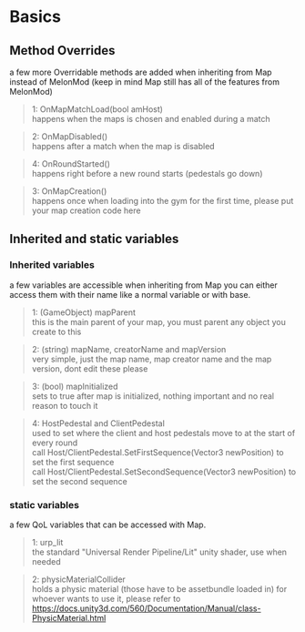 # Basics

## Method Overrides 
a few more Overridable methods are added when inheriting from Map instead of MelonMod (keep in mind Map still has all of the features from MelonMod)

> 1: OnMapMatchLoad(bool amHost) <br />
> happens when the maps is chosen and enabled during a match

> 2: OnMapDisabled() <br />
> happens after a match when the map is disabled

> 4: OnRoundStarted() <br />
> happens right before a new round starts (pedestals go down)

> 3: OnMapCreation() <br />
> happens once when loading into the gym for the first time, please put your map creation code here

## Inherited and static variables

### Inherited variables
a few variables are accessible when inheriting from Map
you can either access them with their name like a normal variable or with base.<variableName>

> 1: (GameObject) mapParent <br />
> this is the main parent of your map, you must parent any object you create to this

> 2: (string) mapName, creatorName and mapVersion <br />
> very simple, just the map name, map creator name and the map version, dont edit these please

> 3: (bool) mapInitialized <br />
> sets to true after map is initialized, nothing important and no real reason to touch it

> 4: HostPedestal and ClientPedestal <br />
> used to set where the client and host pedestals move to at the start of every round <br />
> call Host/ClientPedestal.SetFirstSequence(Vector3 newPosition) to set the first sequence <br />
> call Host/ClientPedestal.SetSecondSequence(Vector3 newPosition) to set the second sequence

### static variables
a few QoL variables that can be accessed with Map.<variableName>

> 1: urp_lit <br />
> the standard "Universal Render Pipeline/Lit" unity shader, use when needed

> 2: physicMaterialCollider <br />
> holds a physic material (those have to be assetbundle loaded in) for whoever wants to use it, please refer to https://docs.unity3d.com/560/Documentation/Manual/class-PhysicMaterial.html
